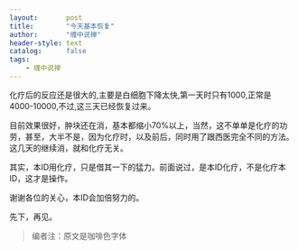 ```yaml
---
layout:       post
title:        "今天基本恢复"
author:       "缠中说禅"
header-style: text
catalog:      false
tags:
    - 缠中说禅
---
```


化疗后的反应还是很大的,主要是白细胞下降太快,第一天时只有1000,正常是4000-10000,不过,这三天已经恢复过来。



目前效果很好，肿块还在消，基本都缩小70%以上，当然，这不单单是化疗的功劳，甚至，大半不是，因为化疗时，以及前后，同时用了跟西医完全不同的方法。这几天的继续消，就和化疗无关。



其实，本ID用化疗，只是借其一下的猛力。前面说过，是本ID化疗，不是化疗本ID，这才是操作。



谢谢各位的关心，本ID会加倍努力的。



先下，再见。



> 编者注：原文是咖啡色字体
